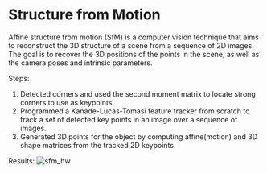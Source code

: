 # Structure from Motion
Affine structure from motion (SfM) is a computer vision technique that aims to reconstruct the 3D structure of a scene from a sequence of 2D images. The goal is to recover the 3D positions of the points in the scene, as well as the camera poses and intrinsic parameters.

Steps:
1.  Detected corners and used the second moment matrix to locate strong corners to use as keypoints.
2.  Programmed a Kanade-Lucas-Tomasi feature tracker from scratch to track a set of detected key points in an image over a sequence of images.
3.  Generated 3D points for the object by computing affine(motion) and 3D shape matrices from the tracked 2D keypoints.

Results:
![sfm_hw](https://user-images.githubusercontent.com/78075049/222945669-23f47b40-8212-4d1e-8090-675d808dca2c.jpg)


